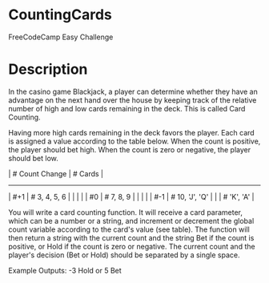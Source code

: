 # CountingCards
FreeCodeCamp Easy Challenge

# Description

In the casino game Blackjack, a player can determine whether they have an advantage on the next hand over the house by keeping track of the relative number of high and low cards remaining in the deck. This is called Card Counting. </br>

Having more high cards remaining in the deck favors the player. Each card is assigned a value according to the table below. When the count is positive, the player should bet high. When the count is zero or negative, the player should bet low. </br>

| # Count Change  |     # Cards        | </br>
------------------ ---------------------
|     #+1         |  # 3, 4, 5, 6      |
|                 |                    |
|      #0	        |   # 7, 8, 9        |
|                 |                    |
|        #-1	    |   # 10, 'J', 'Q'   |
|                 |     # 'K', 'A'     |

You will write a card counting function. It will receive a card parameter, which can be a number or a string, and increment or decrement the global count variable according to the card's value (see table). The function will then return a string with the current count and the string Bet if the count is positive, or Hold if the count is zero or negative. The current count and the player's decision (Bet or Hold) should be separated by a single space. </br>

Example Outputs: -3 Hold or 5 Bet
